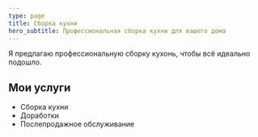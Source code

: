 ```yaml
---
type: page
title: Сборка кухни
hero_subtitle: Профессиональная сборка кухни для вашего дома
---
```


Я предлагаю профессиональную сборку кухонь, чтобы всё идеально подошло.

## Мои услуги

- Сборка кухни
- Доработки
- Послепродажное обслуживание
